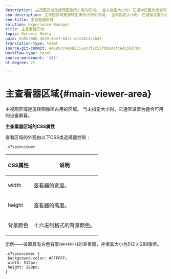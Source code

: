 ```yaml
---
description: 主视图区域是旋转图像所占用的区域。 当未指定大小时，它通常设置为适合可用的设备屏幕。
seo-description: 主视图区域是旋转图像所占用的区域。 当未指定大小时，它通常设置为适合可用的设备屏幕。
seo-title: 主查看器区域
solution: Experience Manager
title: 主查看器区域
topic: Dynamic Media
uuid: 8395386b-4039-4a47-8d31-a341813c2647
translation-type: tm+mt
source-git-commit: e4695cc4e882351ec3f2c55fd8a3cfca455bd79d
workflow-type: tm+mt
source-wordcount: '145'
ht-degree: 2%

---
```



# 主查看器区域{#main-viewer-area}

主视图区域是旋转图像所占用的区域。 当未指定大小时，它通常设置为适合可用的设备屏幕。

<!--<a id="section_061E550C1C1D4DB2BD663A898895B38C"></a>-->

**主查看器区域的CSS属性**

查看区域的外观由以下CSS类选择器控制：

```
.s7spinviewer
```

<table id="table_94EE3F5BBE4547C0B4943471CEE7EDE4"> 
 <thead> 
  <tr> 
   <th colname="col1" class="entry"> <p> CSS属性 </p> </th> 
   <th colname="col2" class="entry"> <p>说明 </p> </th> 
  </tr> 
 </thead>
 <tbody> 
  <tr> 
   <td colname="col1"> <p> <span class="codeph"> width </span> </p> </td> 
   <td colname="col2"> <p>查看器的宽度。 </p> </td> 
  </tr> 
  <tr> 
   <td colname="col1"> <p> <span class="codeph"> height </span> </p> </td> 
   <td colname="col2"> <p>查看器的高度。 </p> </td> 
  </tr> 
  <tr> 
   <td colname="col1"> <p> <span class="codeph"> 背景颜色  </span> </p> </td> 
   <td colname="col2"> <p> 十六进制格式的背景颜色。 </p> </td> 
  </tr> 
 </tbody> 
</table>

示例——设置具有白色背景(`#FFFFFF`)的查看器，并使其大小为512 x 288像素。

```
.s7spinviewer { 
 background-color: #FFFFFF; 
 width: 512px; 
 height: 288px;  
}
```

